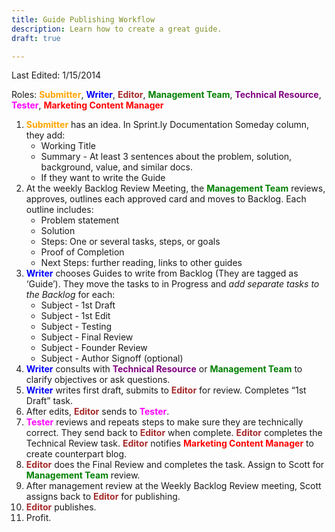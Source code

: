 ```yaml
---
title: Guide Publishing Workflow
description: Learn how to create a great guide.
draft: true

---
```


Last Edited: 1/15/2014

Roles: <span style="color: orange">**Submitter**</span>, <span style="color: blue">**Writer**</span>, <span style="color: brown">**Editor**</span>, <span style="color: green">**Management Team**</span>, <span style="color: purple">**Technical Resource**</span>, <span style="color: magenta">**Tester**</span>, <span style="color: red">**Marketing Content Manager**</span>

1. <span style="color: orange">**Submitter**</span> has an idea. In Sprint.ly Documentation Someday column, they add:  
    - Working Title  
    - Summary - At least 3 sentences about the problem, solution, background, value, and similar docs.  
    - If they want to write the Guide  
2. At the weekly Backlog Review Meeting, the <span style="color: green">**Management Team**</span> reviews, approves, outlines each approved card and moves to Backlog. Each outline includes:
    - Problem statement
    - Solution
    - Steps: One or several tasks, steps, or goals
    - Proof of Completion
    - Next Steps: further reading, links to other guides
3. <span style="color: blue">**Writer**</span> chooses Guides to write from Backlog (They are tagged as ‘Guide’). They move the tasks to in Progress and *add separate tasks to the Backlog* for each:
    - Subject - 1st Draft
    - Subject - 1st Edit
    - Subject - Testing
    - Subject - Final Review
    - Subject - Founder Review
    - Subject - Author Signoff (optional)
4. <span style="color: blue">**Writer**</span> consults with <span style="color: purple">**Technical Resource**</span> or <span style="color: green">**Management Team**</span> to clarify objectives or ask questions.
5. <span style="color: blue">**Writer**</span> writes first draft, submits to <span style="color: brown">**Editor**</span> for review. Completes “1st Draft” task.
6. After edits, <span style="color: brown">**Editor**</span> sends to <span style="color: magenta">**Tester**</span>.
7. <span style="color: magenta">**Tester**</span> reviews and repeats steps to make sure they are technically correct. They send back to <span style="color: brown">**Editor**</span> when complete. <span style="color: brown">**Editor**</span> completes the Technical Review task. <span style="color: brown">**Editor**</span> notifies <span style="color: red">**Marketing Content Manager**</span> to create counterpart blog.
8. <span style="color: brown">**Editor**</span> does the Final Review and completes the task. Assign to Scott for <span style="color: green">**Management Team**</span> review.
9. After management review at the Weekly Backlog Review meeting, Scott assigns back to <span style="color: brown">**Editor**</span> for publishing.
10. <span style="color: brown">**Editor**</span> publishes.
11. Profit.
